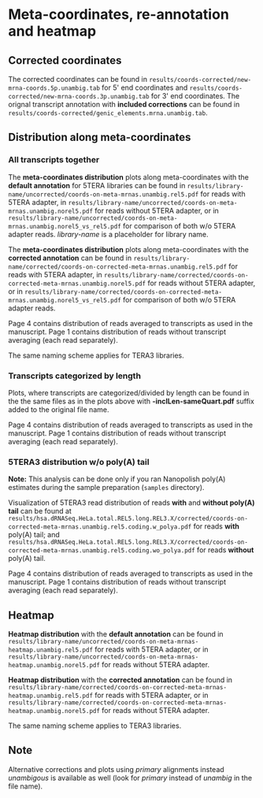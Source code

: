 # Meta-coordinates, re-annotation and heatmap

## Corrected coordinates
The corrected coordinates can be found in `results/coords-corrected/new-mrna-coords.5p.unambig.tab` for 5' end coordinates and `results/coords-corrected/new-mrna-coords.3p.unambig.tab` for 3' end coordinates. The orignal transcript annotation with **included corrections** can be found in `results/coords-corrected/genic_elements.mrna.unambig.tab`.

## Distribution along meta-coordinates
### All transcripts together
The **meta-coordinates distribution** plots along meta-coordinates with the **default annotation** for 5TERA libraries can be found in `results/library-name/uncorrected/coords-on-meta-mrnas.unambig.rel5.pdf` for reads with 5TERA adapter, in `results/library-name/uncorrected/coords-on-meta-mrnas.unambig.norel5.pdf` for reads without 5TERA adapter, or in `results/library-name/uncorrected/coords-on-meta-mrnas.unambig.norel5_vs_rel5.pdf` for comparison of both w/o 5TERA adapter reads. *library-name* is a placeholder for library name.

The **meta-coordinates distribution** plots along meta-coordinates with the **corrected annotation** can be found in `results/library-name/corrected/coords-on-corrected-meta-mrnas.unambig.rel5.pdf` for reads with 5TERA adapter, in `results/library-name/corrected/coords-on-corrected-meta-mrnas.unambig.norel5.pdf` for reads without 5TERA adapter, or in `results/library-name/corrected/coords-on-corrected-meta-mrnas.unambig.norel5_vs_rel5.pdf` for comparison of both w/o 5TERA adapter reads.

Page 4 contains distribution of reads averaged to transcripts as used in the manuscript. Page 1 contains distribution of reads without transcript averaging (each read separately).

The same naming scheme applies for TERA3 libraries.

### Transcripts categorized by length
Plots, where transcripts are categorized/divided by length can be found in the the same files as in the plots above with **-inclLen-sameQuart.pdf** suffix added to the original file name.

Page 4 contains distribution of reads averaged to transcripts as used in the manuscript. Page 1 contains distribution of reads without transcript averaging (each read separately).

### 5TERA3 distribution w/o poly(A) tail
**Note:** This analysis can be done only if you ran Nanopolish poly(A) estimates during the sample preparation (`samples` directory).

Visualization of 5TERA3 read distribution of reads **with** and **without poly(A) tail** can be found at `results/hsa.dRNASeq.HeLa.total.REL5.long.REL3.X/corrected/coords-on-corrected-meta-mrnas.unambig.rel5.coding.w_polya.pdf` for reads **with** poly(A) tail; and `results/hsa.dRNASeq.HeLa.total.REL5.long.REL3.X/corrected/coords-on-corrected-meta-mrnas.unambig.rel5.coding.wo_polya.pdf` for reads **without** poly(A) tail.

Page 4 contains distribution of reads averaged to transcripts as used in the manuscript. Page 1 contains distribution of reads without transcript averaging (each read separately).

## Heatmap
**Heatmap distribution**  with the **default annotation** can be found in `results/library-name/uncorrected/coords-on-meta-mrnas-heatmap.unambig.rel5.pdf` for reads with 5TERA adapter, or in `results/library-name/uncorrected/coords-on-meta-mrnas-heatmap.unambig.norel5.pdf` for reads without 5TERA adapter.

**Heatmap distribution**  with the **corrected annotation** can be found in `results/library-name/corrected/coords-on-corrected-meta-mrnas-heatmap.unambig.rel5.pdf` for reads with 5TERA adapter, or in `results/library-name/corrected/coords-on-corrected-meta-mrnas-heatmap.unambig.norel5.pdf` for reads without 5TERA adapter.

The same naming scheme applies to TERA3 libraries.

## Note
Alternative corrections and plots using *primary* alignments instead *unambigous* is available as well (look for *primary* instead of *unambig* in the file name).
